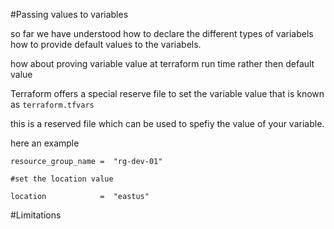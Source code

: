 #Passing values to variables

so far we have understood how to declare the different types of variabels how to provide default values to the variabels.

how about proving variable value at terraform run time rather then default value

Terraform offers a special reserve file to set the variable value that is known as ```terraform.tfvars```

this is a reserved file which can be used to spefiy the value of your variable.

here an example

```
resource_group_name =  "rg-dev-01"

#set the location value

location            =  "eastus"

```


#Limitations